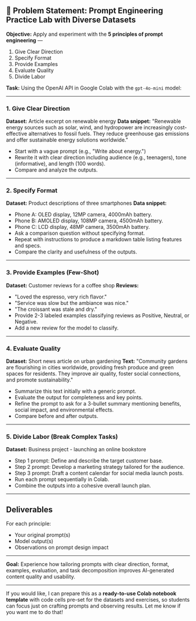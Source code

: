 ## 📝 Problem Statement: Prompt Engineering Practice Lab with Diverse Datasets

**Objective:**
Apply and experiment with the **5 principles of prompt engineering** —

1. Give Clear Direction
2. Specify Format
3. Provide Examples
4. Evaluate Quality
5. Divide Labor

**Task:**
Using the OpenAI API in Google Colab with the `gpt-4o-mini` model:

***

### 1. Give Clear Direction

**Dataset:** Article excerpt on renewable energy
**Data snippet:**
"Renewable energy sources such as solar, wind, and hydropower are increasingly cost-effective alternatives to fossil fuels. They reduce greenhouse gas emissions and offer sustainable energy solutions worldwide."

- Start with a vague prompt (e.g., "Write about energy.")
- Rewrite it with clear direction including audience (e.g., teenagers), tone (informative), and length (100 words).
- Compare and analyze the outputs.

***

### 2. Specify Format

**Dataset:** Product descriptions of three smartphones
**Data snippet:**

- Phone A: OLED display, 12MP camera, 4000mAh battery.
- Phone B: AMOLED display, 108MP camera, 4500mAh battery.
- Phone C: LCD display, 48MP camera, 3500mAh battery.
- Ask a comparison question without specifying format.
- Repeat with instructions to produce a markdown table listing features and specs.
- Compare the clarity and usefulness of the outputs.

***

### 3. Provide Examples (Few-Shot)

**Dataset:** Customer reviews for a coffee shop
**Reviews:**

- "Loved the espresso, very rich flavor."
- "Service was slow but the ambiance was nice."
- "The croissant was stale and dry."
- Provide 2-3 labeled examples classifying reviews as Positive, Neutral, or Negative.
- Add a new review for the model to classify.

***

### 4. Evaluate Quality

**Dataset:** Short news article on urban gardening
**Text:**
"Community gardens are flourishing in cities worldwide, providing fresh produce and green spaces for residents. They improve air quality, foster social connections, and promote sustainability."

- Summarize this text initially with a generic prompt.
- Evaluate the output for completeness and key points.
- Refine the prompt to ask for a 3-bullet summary mentioning benefits, social impact, and environmental effects.
- Compare before and after outputs.

***

### 5. Divide Labor (Break Complex Tasks)

**Dataset:** Business project - launching an online bookstore

- Step 1 prompt: Define and describe the target customer base.
- Step 2 prompt: Develop a marketing strategy tailored for the audience.
- Step 3 prompt: Draft a content calendar for social media launch posts.
- Run each prompt sequentially in Colab.
- Combine the outputs into a cohesive overall launch plan.

***

## Deliverables

For each principle:

- Your original prompt(s)
- Model output(s)
- Observations on prompt design impact

***

**Goal:**
Experience how tailoring prompts with clear direction, format, examples, evaluation, and task decomposition improves AI-generated content quality and usability.

***

If you would like, I can prepare this as a **ready-to-use Colab notebook template** with code cells pre-set for the datasets and exercises, so students can focus just on crafting prompts and observing results. Let me know if you want me to do that!

